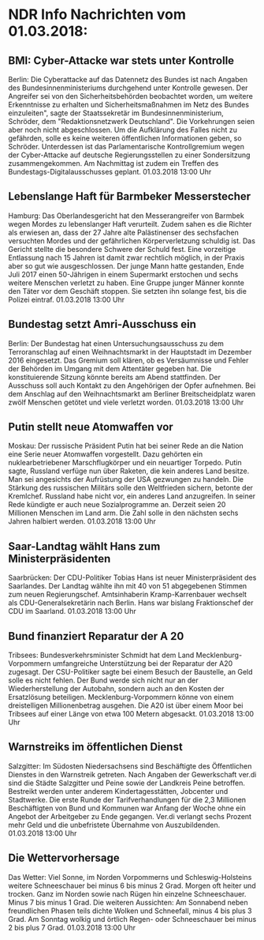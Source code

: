 # NDR Info Nachrichten vom 01.03.2018:


## BMI: Cyber-Attacke war stets unter Kontrolle
Berlin:    Die Cyberattacke auf das Datennetz des Bundes ist nach Angaben des Bundesinnenministeriums durchgehend unter Kontrolle gewesen. Der Angreifer sei von den Sicherheitsbehörden beobachtet worden, um weitere Erkenntnisse zu erhalten und Sicherheitsmaßnahmen im Netz des Bundes einzuleiten", sagte der Staatssekretär im Bundesinnenministerium, Schröder, dem "Redaktionsnetzwerk Deutschland". Die Vorkehrungen seien aber noch nicht abgeschlossen. Um die Aufklärung des Falles nicht zu gefährden, solle es keine weiteren
öffentlichen Informationen geben, so Schröder. Unterdessen ist das Parlamentarische Kontrollgremium wegen der Cyber-Attacke auf deutsche Regierungsstellen zu einer Sondersitzung zusammengekommen. Am Nachmittag ist zudem ein Treffen des Bundestags-Digitalausschusses geplant. 01.03.2018 13:00 Uhr 

## Lebenslange Haft für Barmbeker Messerstecher
Hamburg: Das Oberlandesgericht hat den Messerangreifer von Barmbek wegen Mordes zu lebenslanger Haft verurteilt. Zudem sahen es die Richter als erwiesen an, dass der 27 Jahre alte Palästinenser des sechsfachen versuchten Mordes und der gefährlichen Körperverletzung schuldig ist. Das Gericht stellte die besondere Schwere der Schuld fest. Eine vorzeitige Entlassung nach 15 Jahren ist damit zwar rechtlich möglich, in der Praxis aber so gut wie ausgeschlossen. Der junge Mann hatte gestanden, Ende Juli 2017 einen 50-Jährigen in einem Supermarkt erstochen und sechs weitere Menschen verletzt zu haben. Eine Gruppe junger Männer konnte den Täter vor dem Geschäft stoppen. Sie setzten ihn solange fest, bis die Polizei eintraf. 01.03.2018 13:00 Uhr 

## Bundestag setzt Amri-Ausschuss ein
Berlin: Der Bundestag hat einen Untersuchungsausschuss zu dem Terroranschlag auf einen Weihnachtsmarkt in der Hauptstadt im Dezember 2016 eingesetzt. Das Gremium soll klären, ob es Versäumnisse und Fehler der Behörden im Umgang mit dem Attentäter gegeben hat. Die konstituierende Sitzung könnte bereits am Abend stattfinden. Der Ausschuss soll auch Kontakt zu den Angehörigen der Opfer aufnehmen. Bei dem Anschlag auf den Weihnachtsmarkt am Berliner Breitscheidplatz waren zwölf Menschen getötet und viele verletzt worden. 01.03.2018 13:00 Uhr 

## Putin stellt neue Atomwaffen vor
Moskau: Der russische Präsident Putin hat bei seiner Rede an die Nation eine Serie neuer Atomwaffen vorgestellt. Dazu gehörten ein nuklearbetriebener Marschflugkörper und ein neuartiger Torpedo. Putin sagte, Russland verfüge nun über Raketen, die kein anderes Land besitze. Man sei angesichts der Aufrüstung der USA gezwungen zu handeln. Die Stärkung des russischen Militärs solle den Weltfrieden sichern, betonte der Kremlchef. Russland habe nicht vor, ein anderes Land anzugreifen. In seiner Rede kündigte er auch neue Sozialprogramme an. Derzeit seien 20 Millionen Menschen im Land arm. Die Zahl solle in den nächsten sechs Jahren halbiert werden. 01.03.2018 13:00 Uhr 

## Saar-Landtag wählt Hans zum Ministerpräsidenten
Saarbrücken:  	Der CDU-Politiker Tobias Hans ist neuer Ministerpräsident des Saarlandes. Der Landtag wählte ihn mit 40 von 51 abgegebenen Stimmen zum neuen Regierungschef. Amtsinhaberin Kramp-Karrenbauer wechselt als CDU-Generalsekretärin nach Berlin. Hans war bislang Fraktionschef der CDU im Saarland. 01.03.2018 13:00 Uhr 

## Bund finanziert Reparatur der A 20
Tribsees: Bundesverkehrsminister Schmidt hat dem Land Mecklenburg-Vorpommern umfangreiche Unterstützung bei der Reparatur der A20 zugesagt. Der CSU-Politiker sagte bei einem Besuch der Baustelle, an Geld solle es nicht fehlen. Der Bund werde sich nicht nur an der Wiederherstellung der Autobahn, sondern auch an den Kosten der Ersatzlösung beteiligen. Mecklenburg-Vorpommern könne von einem dreistelligen Millionenbetrag ausgehen. Die A20 ist über einem Moor bei Tribsees auf einer Länge von etwa 100 Metern abgesackt. 01.03.2018 13:00 Uhr 

## Warnstreiks im öffentlichen Dienst
Salzgitter: Im Südosten Niedersachsens sind Beschäftigte des Öffentlichen Dienstes in den Warnstreik getreten. Nach Angaben der Gewerkschaft ver.di sind die Städte Salzgitter und Peine sowie der Landkreis Peine betroffen. Bestreikt werden unter anderem Kindertagesstätten, Jobcenter und Stadtwerke. Die erste Runde der Tarifverhandlungen für die 2,3 Millionen Beschäftigten von Bund und Kommunen war Anfang der Woche ohne ein Angebot der Arbeitgeber zu Ende gegangen. Ver.di verlangt sechs Prozent mehr Geld und die unbefristete Übernahme von Auszubildenden. 01.03.2018 13:00 Uhr 

## Die Wettervorhersage
Das Wetter:
Viel Sonne, im Norden Vorpommerns und Schleswig-Holsteins weitere Schneeschauer bei minus 6 bis minus 2 Grad. Morgen oft heiter und trocken. Ganz im Norden sowie nach Rügen hin einzelne Schneeschauer. Minus 7 bis minus 1 Grad. Die weiteren Aussichten: Am Sonnabend neben freundlichen Phasen teils dichte Wolken und Schneefall, minus 4 bis plus 3 Grad. Am Sonntag wolkig und örtlich Regen- oder Schneeschauer bei minus 2 bis plus 7 Grad. 01.03.2018 13:00 Uhr 
